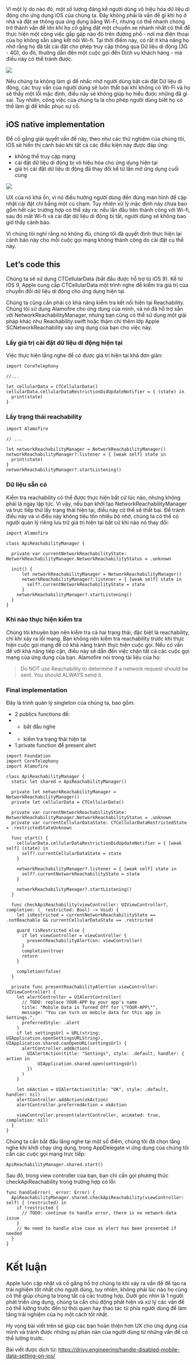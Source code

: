 Vì một lý do nào đó, một số lượng đáng kể người dùng vô hiệu hóa dữ liệu di động cho ứng dụng iOS của chúng ta. Đây không phải là vấn đề gì khi họ ở nhà và đặt xe thông qua ứng dụng bằng Wi-Fi, nhưng có thể nhanh chóng trở thành vấn đề lớn khi họ cố gắng đặt một chuyến xe nhanh nhất có thể để thực hiện một công việc gấp gáp nào đó trên đường phố - nơi mà điện thoại của họ không sẵn sàng kết nối Wi-fi. Tại thời điểm này, có rất ít khả năng họ nhớ rằng họ đã tắt cài đặt cho phép truy cập thông qua Dữ liệu di động (3G - 4G), do đó, thường dẫn đến một cuộc gọi đến Dịch vụ khách hàng - mà điều này có thể tránh được.

![](https://images.viblo.asia/c3bcc8d7-b607-4ee9-b43d-cd7d96e8818a.jpeg)

Nếu chúng ta không làm gì để nhắc nhở người dùng bật cài đặt Dữ liệu di động, các truy vấn của người dùng sẽ luôn thất bại khi không có Wi-Fi và họ sẽ thấy một lỗi mặc định, điều này sẽ không giúp họ hiểu được những đã gì sai. Tuy nhiên, công việc của chúng ta là cho phép người dùng biết họ có thể làm gì để khắc phục sự cố.

## iOS native implementation

Để cố gắng giải quyết vấn đề này, theo như các thử nghiệm của chúng tôi, iOS sẽ hiển thị cảnh báo khi tất cả các điều kiện này được đáp ứng:

* không thể truy cập mạng
* cài đặt dữ liệu di động bị vô hiệu hóa cho ứng dụng hiện tại
* giá trị cài đặt dữ liệu di động đã thay đổi kể từ lần mở ứng dụng cuối cùng

![](https://images.viblo.asia/d42f75d0-20be-44a0-8910-6d7946b72457.png)

UX của nó khá ổn, vì nó điều hướng người dùng đến đúng màn hình để cập nhật cài đặt chỉ bằng một cú chạm. Tuy nhiên xử lý mặc định này chưa bao gồm hết các trường hợp có thể xảy ra: nếu lần đầu tiên thành công với Wi-fi, sau đó mất Wi-fi và cài đặt dữ liệu di động bị tắt, người dùng sẽ không bao giờ thấy cảnh báo.

Vì chúng tôi nghĩ rằng nó không đủ, chúng tôi đã quyết định thực hiện lại cảnh báo này cho mỗi cuộc gọi mạng không thành công do cài đặt cụ thể này.

## Let’s code this

Chúng ta sẽ sử dụng CTCellularData (bắt đầu được hỗ trợ từ iOS 9). Kể từ iOS 9, Apple cung cấp CTCellularData một trình nghe để kiểm tra giá trị của chuyển đổi dữ liệu di động cho ứng dụng hiện tại.

Chúng ta cũng cần phải có khả năng kiểm tra kết nối hiện tại Reachability. Chúng tôi sử dụng Alamofire cho ứng dụng của mình, và nó đã hỗ trợ sẵn với NetworkReachabilityManager, nhưng bạn cũng có thể sử dụng một giải pháp khác như Reachability.swift hoặc thậm chí thêm lớp Apple SCNetworkReachability vào ứng dụng của bạn cho việc này.

### Lấy giá trị cài đặt dữ liệu di động hiện tại
Việc thực hiện lắng nghe để có được giá trị hiện tại khá đơn giản:

```
import CoreTelephony

//...

let cellularData = CTCellularData()
cellularData.cellularDataRestrictionDidUpdateNotifier = { (state) in
  print(state)
}
```

### Lấy trạng thái reachability
```
import Alamofire

// ...

let networkReachabilityManager = NetworkReachabilityManager()
networkReachabilityManager?.listener = { [weak self] state in
  print(state)
}    
networkReachabilityManager?.startListening()
```

### Dữ liệu sẵn có
Kiểm tra reachability có thể được thực hiện bất cứ lúc nào, nhưng không phải là ngay lập tức. Vì vậy, nếu bạn khởi tạo NetworkReachabilityManager và trực tiếp thử lấy trạng thái hiện tại, điều này có thể sẽ thất bại. Để tránh điều này và vì điều này không tiêu tốn nhiều bộ nhớ, chúng ta có thể có người quản lý riêng lưu trữ giá trị hiện tại bất cứ khi nào nó thay đổi:

```
import Alamofire

class ApiReachabilityManager {

  private var currentNetworkReachabilityState: NetworkReachabilityManager.NetworkReachabilityStatus = .unknown

  init() {
      let networkReachabilityManager = NetworkReachabilityManager()
      networkReachabilityManager?.listener = { [weak self] state in
        self?.currentNetworkReachabilityState = state
      }    
    networkReachabilityManager?.startListening()
  }
}
```

### Khi nào thực hiện kiểm tra
Chúng tôi khuyên bạn nên kiểm tra cả hai trạng thái, đặc biệt là reachability, chỉ khi xảy ra lỗi mạng. Bạn không nên kiểm tra reachability trước khi thực hiện cuộc gọi mạng để có khả năng tránh thực hiện cuộc gọi. Nếu có vấn đề với khả năng tiếp cận, điều này sẽ dẫn đến việc chặn tất cả các cuộc gọi mạng của ứng dụng của bạn. Alamofire nói trong tài liệu của họ:

> Do NOT use Reachability to determine if a network request should be sent. You should ALWAYS send it.

### Final implementation

Đây là trình quản lý singleton của chúng ta, bao gồm:

* 2 publics functions để:
* * bắt đầu nghe
* * kiểm tra trạng thái hiện tại
* 1 private function để present alert

```
import Foundation
import CoreTelephony
import Alamofire

class ApiReachabilityManager {
  static let shared = ApiReachabilityManager()
  
  private let networkReachabilityManager = NetworkReachabilityManager()
  private let cellularData = CTCellularData()
  
  private var currentNetworkReachabilityState: NetworkReachabilityManager.NetworkReachabilityStatus = .unknown
  private var currentCellularDataState: CTCellularDataRestrictedState = .restrictedStateUnknown
  
  func start() {
    cellularData.cellularDataRestrictionDidUpdateNotifier = { [weak self] (state) in
      self?.currentCellularDataState = state
    }
    
    networkReachabilityManager?.listener = { [weak self] state in
      self?.currentNetworkReachabilityState = state
    }
    
    networkReachabilityManager?.startListening()
  }
  
  func checkApiReachability(viewController: UIViewController?, completion: (_ restricted: Bool) -> Void) {
    let isRestricted = currentNetworkReachabilityState == .notReachable && currentCellularDataState == .restricted
    
    guard !isRestricted else {
      if let viewController = viewController {
        presentReachabilityAlert(on: viewController)
      }
      completion(true)
      return
    }
    
    completion(false)
  }
  
  private func presentReachabilityAlert(on viewController: UIViewController) {
    let alertController = UIAlertController(
      // TODO: replace YOUR-APP by your app's name
      title: "Mobile Data is Turned Off for \"YOUR-APP\"",
      message: "You can turn on mobile data for this app in Settings.",
      preferredStyle: .alert
    )
    if let settingsUrl = URL(string: UIApplication.openSettingsURLString), UIApplication.shared.canOpenURL(settingsUrl) {
      alertController.addAction(
        UIAlertAction(title: "Settings", style: .default, handler: { action in
            UIApplication.shared.open(settingsUrl)
        })
      )
    }
    
    let okAction = UIAlertAction(title: "OK", style: .default, handler: nil)
    alertController.addAction(okAction)
    alertController.preferredAction = okAction
    
    viewController.present(alertController, animated: true, completion: nil)
  }
}
```

Chúng ta cần bắt đầu lắng nghe tại một số điểm, chúng tôi đã chọn lắng nghe khi khởi chạy ứng dụng, trong AppDelegate vì ứng dụng của chúng tôi cần các cuộc gọi mạng trực tiếp:

```
ApiReachabilityManager.shared.start()
```

Sau đó, trong view controller của bạn, bạn chỉ cần gọi phương thức checkApiReachability trong trường hợp có lỗi:

```
func handleError(_ error: Error) {
  ApiReachabilityManager.shared.checkApiReachability(viewController: self) { (restricted) in
    if !restricted {
      // TODO: continue to handle error, there is no network-data issue
    }
    // No need to handle else case as alert has been presented if needed
  }
}
```

# Kết luận
Apple luôn cập nhật và cố gắng hỗ trợ chúng ta khi xảy ra vấn đề để tạo ra trải nghiệm tốt nhất cho người dùng, tuy nhiên, không phải lúc nào họ cũng có thể giúp chúng ta trong tất cả các trường hợp. Dưới góc nhìn là 1 người phát triển ứng dụng, chúng ta cần chủ động phát hiện và xử lý các vấn đề có thể lường trước đến từ thói quen hay thao tác từ phía người dùng để làm tăng trải nghiệm của họ một cách tốt nhất.

Hy vọng bài viết trên sẽ giúp các bạn hoàn thiện hơn UX cho ứng dụng của mình và tránh được những sự phàn nàn của người dùng từ những vấn đề có thể lường trước.

Bài viết được dịch từ: https://drivy.engineering/handle-disabled-mobile-data-setting-on-ios/